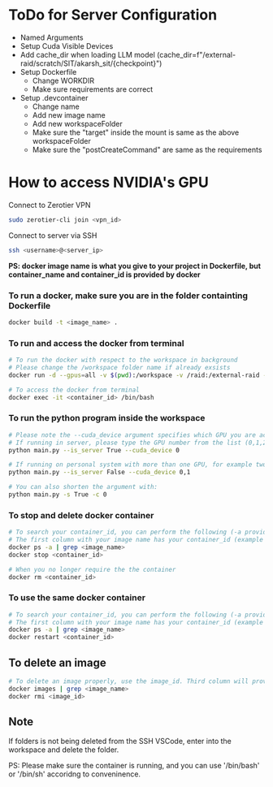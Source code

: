 # ToDo for Server Configuration

- Named Arguments
- Setup Cuda Visible Devices
- Add cache_dir when loading LLM model (cache_dir=f"/external-raid/scratch/SIT/akarsh_sit/{checkpoint}")
- Setup Dockerfile
  - Change WORKDIR
  - Make sure requirements are correct
- Setup .devcontainer
  - Change name
  - Add new image name
  - Add new workspaceFolder
  - Make sure the "target" inside the mount is same as the above workspaceFolder
  - Make sure the "postCreateCommand" are same as the requirements


# How to access NVIDIA's GPU

Connect to Zerotier VPN
```bash
sudo zerotier-cli join <vpn_id>
```

Connect to server via SSH
```bash
ssh <username>@<server_ip>
```

**PS: docker image name is what you give to your project in Dockerfile, but container\_name and container\_id is provided by docker**

### To run a docker, make sure you are in the folder containting Dockerfile
```bash
docker build -t <image_name> .
```

### To run and access the docker from terminal
```bash
# To run the docker with respect to the workspace in background
# Please change the /workspace folder name if already exsists
docker run -d --gpus=all -v $(pwd):/workspace -v /raid:/external-raid -w /workspace -e PYTHONUNBUFFERED=1 <image_name> tail -f /dev/null

# To access the docker from terminal
docker exec -it <container_id> /bin/bash
``` 

### To run the python program inside the workspace
```bash
# Please note the --cuda_device argument specifies which GPU you are accessing in the system
# If running in server, please type the GPU number from the list (0,1,2,3...), example --cuda_device 2
python main.py --is_server True --cuda_device 0

# If running on personal system with more than one GPU, for example two GPU
python main.py --is_server False --cuda_device 0,1

# You can also shorten the argument with:
python main.py -s True -c 0
```

### To stop and delete docker container
```bash
# To search your container_id, you can perform the following (-a provides result even if the docker is stopped).
# The first column with your image name has your container_id (example of container_id: 75984bc77751)
docker ps -a | grep <image_name>
docker stop <container_id> 

# When you no longer require the the container
docker rm <container_id> 
```

### To use the same docker container 
```bash
# To search your container_id, you can perform the following (-a provides result even if the docker is stopped).
# The first column with your image name has your container_id (example of container_id: 75984bc77751)
docker ps -a | grep <image_name>
docker restart <container_id>
```

## To delete an image
```bash
# To delete an image properly, use the image_id. Third column will provide you with the image_id (example of image_id: 624994aa8f5d)
docker images | grep <image_name>
docker rmi <image_id>
```

## Note
If folders is not being deleted from the SSH VSCode, enter into the workspace and delete the folder.

PS: Please make sure the container is running, and you can use '/bin/bash' or '/bin/sh' accoridng to conveninence.
